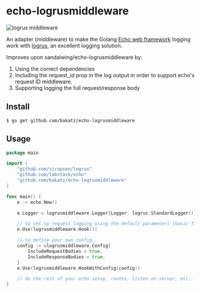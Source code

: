 # echo-logrusmiddleware

![logrus middleware](/logrus.png)

An adapter (middleware) to make the Golang [Echo web
framework](https://github.com/labstack/echo) logging work with
[logrus](https://github.com/Sirupsen/logrus), an excellent logging solution.

Improves upon sandalwing/echo-logrusmiddleware by:
1. Using the correct dependencies
2. Including the request_id prop in the log output in order to support echo's request ID middleware.
3. Supporting logging the full request/response body

## Install

```
$ go get github.com/bakatz/echo-logrusmiddleware
```

## Usage

```go
package main

import (
	"github.com/sirupsen/logrus"
	"github.com/labstack/echo"
	"github.com/bakatz/echo-logrusmiddleware"
)

func main() {
	e := echo.New()

	e.Logger = logrusmiddleware.Logger{Logger: logrus.StandardLogger()}

	// to set up request logging using the default parameters (basic fields logged, but no request/response bodies)
	e.Use(logrusmiddleware.Hook())

	// to define your own config
	config := &logrusmiddleware.Config{
		IncludeRequestBodies = true,
		IncludeResponseBodies = true,
	}
	e.Use(logrusmiddleware.HookWithConfig(config))

	// do the rest of your echo setup, routes, listen on server, etc..
}
```
